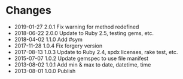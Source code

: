 # Changes

* 2019-01-27 2.0.1 Fix warning for method redefined
* 2018-06-22 2.0.0 Update to Ruby 2.5, testing gems, etc.
* 2018-04-02 1.1.0 Add #sym
* 2017-11-28 1.0.4 Fix forgery version
* 2017-08-13 1.0.3 Update to Ruby 2.4, spdx licenses, rake test, etc.
* 2015-07-07 1.0.2 Update gemspec to use file manifest
* 2013-08-02 1.0.1 Add min & max to date, datetime, time
* 2013-08-01 1.0.0 Publish
